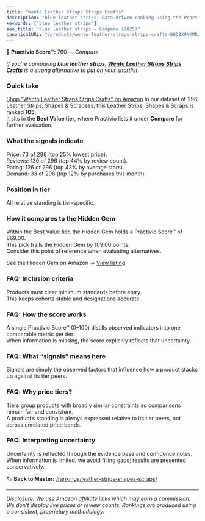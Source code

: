 ```yaml
---
title: "Wento Leather Straps Strips Crafts"
description: "blue leather strips: Data-driven ranking using the Practivio Score™. Positioned by quality, value, demand, findability, momentum."
keywords: ["blue leather strips"]
seo_title: "blue leather strips — Compare (2025)"
canonicalURL: "/products/wento-leather-straps-strips-crafts-B0D8X9NKMR/"
---
```


**🛒 Practivio Score™:** 760 — _Compare_


*If you're comparing **blue leather strips**, **[Wento Leather Straps Strips Crafts](https://www.amazon.com/dp/B0D8X9NKMR?tag=practivio-20)** is a strong alternative to put on your shortlist.*
### Quick take
[Shop “Wento Leather Straps Strips Crafts” on Amazon](https://www.amazon.com/dp/B0D8X9NKMR?tag=practivio-20)
In our dataset of 296 Leather Strips, Shapes & Scrapses, this Leather Strips, Shapes & Scraps is ranked **105**.  
It sits in the **Best Value tier**, where Practivio lists it under **Compare** for further evaluation.

### What the signals indicate
Price: 73 of 296 (top 25% lowest price).  
Reviews: 130 of 296 (top 44% by review count).  
Rating: 126 of 296 (top 43% by average stars).  
Demand: 33 of 296 (top 12% by purchases this month).

### Position in tier
All relative standing is tier-specific.

### How it compares to the Hidden Gem
Within the Best Value tier, the Hidden Gem holds a Practivio Score™ of 869.00.  
This pick trails the Hidden Gem by 109.00 points.  
Consider this point of reference when evaluating alternatives.  

See the Hidden Gem on Amazon → [View listing](https://www.amazon.com/dp/B0CF27WXNR?tag=practivio-20)

### FAQ: Inclusion criteria
Products must clear minimum standards before entry.  
This keeps cohorts stable and designations accurate.

### FAQ: How the score works
A single Practivio Score™ (0–100) distills observed indicators into one comparable metric per tier.  
When information is missing, the score explicitly reflects that uncertainty.

### FAQ: What “signals” means here
Signals are simply the observed factors that influence how a product stacks up against its tier peers.

### FAQ: Why price tiers?
Tiers group products with broadly similar constraints so comparisons remain fair and consistent.  
A product’s standing is always expressed relative to its tier peers, not across unrelated price bands.

### FAQ: Interpreting uncertainty
Uncertainty is reflected through the evidence base and confidence notes.  
When information is limited, we avoid filling gaps; results are presented conservatively.

<!-- Missing template for Compare/CompareWithinPriceClass -->


🏷️ **Back to Master:** [/rankings/leather-strips-shapes-scraps/](/rankings/leather-strips-shapes-scraps/)

---
_Disclosure: We use Amazon affiliate links which may earn a commission. We don’t display live prices or review counts. Rankings are produced using a consistent, proprietary methodology._
